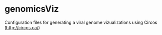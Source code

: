 # genomicsViz
Configuration files for generating a viral genome vizualizations using Circos (http://circos.ca/)
